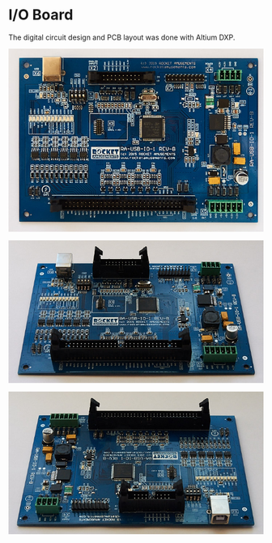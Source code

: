 # I/O Board

The digital circuit design and PCB layout was done with Altium DXP.

![RA IO Board](/projects/ra_io_board1/img_pcb_top.jpg)

![RA IO Board - DC/DC converter](/projects/ra_io_board1/img_pcb_con1.jpg)

![RA IO Board - Serial Key](/projects/ra_io_board1/img_pcb_con2.jpg)

